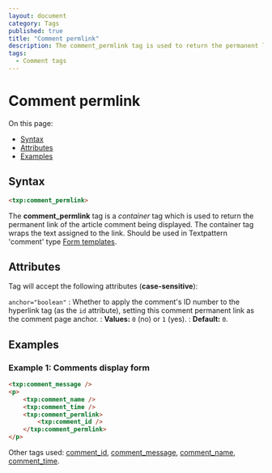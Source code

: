 ```yaml
---
layout: document
category: Tags
published: true
title: "Comment permlink"
description: The comment_permlink tag is used to return the permanent link of the article comment being displayed.
tags:
  - Comment tags
---
```


# Comment permlink

On this page:

* [Syntax](#syntax)
* [Attributes](#attributes)
* [Examples](#examples)

## Syntax

~~~ html
<txp:comment_permlink>
~~~

The **comment_permlink** tag is a *container* tag which is used to return the permanent link of the article comment being displayed. The container tag wraps the text assigned to the link. Should be used in Textpattern 'comment' type [Form templates](http://docs.textpattern.io/themes/form-templates-explained).

## Attributes

Tag will accept the following attributes (**case-sensitive**):

`anchor="boolean"`
: Whether to apply the comment's ID number to the hyperlink tag (as the `id` attribute), setting this comment permanent link as the comment page anchor.
: **Values:** `0` (no) or `1` (yes).
: **Default:** `0`.

## Examples

### Example 1: Comments display form

~~~ html
<txp:comment_message />
<p>
    <txp:comment_name />
    <txp:comment_time />
    <txp:comment_permlink>
        <txp:comment_id />
    </txp:comment_permlink>
</p>
~~~

Other tags used: [comment_id](comment_id), [comment_message](comment_message), [comment_name](comment_name), [comment_time](comment_time).
